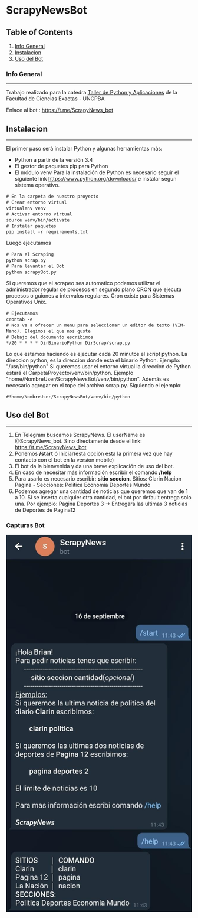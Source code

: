 # ScrapyNewsBot
## Table of Contents
1. [Info General](#info-general)
2. [Instalacion](#instalacion)
3. [Uso del Bot](#uso-del-bot)

### Info General 
***
Trabajo realizado para la catedra [Taller de Python y Aplicaciones](http://taller-de-python-y-aplicaciones.alumnos.exa.unicen.edu.ar/) de la Facultad de Ciencias Exactas - UNCPBA

Enlace al bot : https://t.me/ScrapyNews_bot

## Instalacion
***
El primer paso será instalar Python y algunas herramientas más:

* Python a partir de la versión 3.4
* El gestor de paquetes pip para Python
* El módulo venv
Para la instalación de Python es necesario seguir el siguiente link https://www.python.org/downloads/ e instalar segun sistema operativo.
```
# En la carpeta de nuestro proyecto 
# Crear entorno virtual
virtualenv venv
# Activar entorno virtual
source venv/bin/activate
# Instalar paquetes
pip install -r requirements.txt
```
Luego ejecutamos
```
# Para el Scraping
python scrap.py
# Para levantar el Bot
python scrapyBot.py
```
Si queremos que el scrapeo sea automatico podemos utilizar el administrador regular de procesos en segundo plano CRON que ejecuta procesos o guiones a intervalos regulares.
Cron existe para Sistemas Operativos Unix.
```
# Ejecutamos 
crontab -e
# Nos va a ofrecer un menu para seleccionar un editor de texto (VIM-Nano). Elegimos el que nos guste
# Debajo del documento escribimos
*/20 * * * * DirBinarioPython DirScrap/scrap.py
```
Lo que estamos haciendo es ejecutar cada 20 minutos el script python.
La direccion python, es la direccion donde esta el binario Python. Ejemplo: "/usr/bin/python"
Si queremos usar el entorno virtual la direccion de Python estará el CarpetaProyecto/venv/bin/python. Ejemplo "home/NombreUser/ScrapyNewsBot/venv/bin/python". Además es necesario agregar en el tope del archivo scrap.py. Siguiendo el ejemplo:
```
#!home/NombreUser/ScrapyNewsBot/venv/bin/python
```


## Uso del Bot
***
1. En Telegram buscamos ScrapyNews. El userName es @ScrapyNews_bot. Sino directamente desde el link: https://t.me/ScrapyNews_bot
2. Ponemos **/start** ó Iniciar(esta opción esta la primera vez que hay contacto con el bot en la version mobile) 
3. El bot da la bienvenida y da una breve explicación de uso del bot.
4. En caso de necesitar más información escribir el comando **/help**
5. Para usarlo es necesario escribir: **sitio seccion**. 
   Sitios: Clarin Nacion Pagina - Secciones: Politica Economia Deportes Mundo
6. Podemos agregar una cantidad de noticias que queremos que van de 1 a 10. Si se inserta cualquier otra cantidad, el bot por default entrega solo una. 
   Por ejemplo: Pagina Deportes 3 -> Entregara las ultimas 3 noticias de Deportes de Pagina12
   
### Capturas Bot
![](https://github.com/brianlopezm/ScrapyNewsBot/blob/main/CapturaBot1.jpeg)
